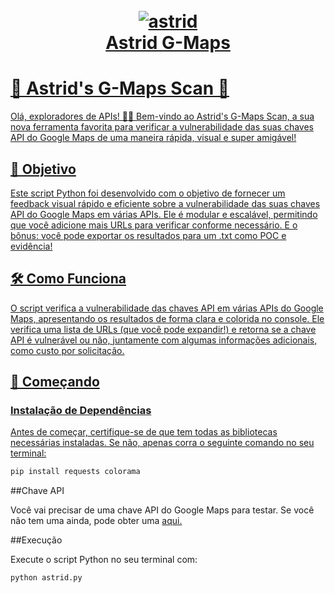 <h1 align="center">
  <br>
  <a href="https://github.com/entediado97/Astrid_G-Maps"><img src="https://i.ibb.co/TkG0vyG/astrid.png" alt="astrid" border="0">
  <br>
  Astrid G-Maps
  <br>
</h1>

# 🚀 Astrid's G-Maps Scan 🚀

Olá, exploradores de APIs! 🕵️‍♂️ Bem-vindo ao Astrid's G-Maps Scan, a sua nova ferramenta favorita para verificar a vulnerabilidade das suas chaves API do Google Maps de uma maneira rápida, visual e super amigável!

## 🎯 Objetivo

Este script Python foi desenvolvido com o objetivo de fornecer um feedback visual rápido e eficiente sobre a vulnerabilidade das suas chaves API do Google Maps em várias APIs. Ele é modular e escalável, permitindo que você adicione mais URLs para verificar conforme necessário. E o bônus: você pode exportar os resultados para um .txt como POC e evidência!

## 🛠️ Como Funciona

O script verifica a vulnerabilidade das chaves API em várias APIs do Google Maps, apresentando os resultados de forma clara e colorida no console. Ele verifica uma lista de URLs (que você pode expandir!) e retorna se a chave API é vulnerável ou não, juntamente com algumas informações adicionais, como custo por solicitação.

## 🚗 Começando

### Instalação de Dependências

Antes de começar, certifique-se de que tem todas as bibliotecas necessárias instaladas. Se não, apenas corra o seguinte comando no seu terminal:

```bash
pip install requests colorama
```
##Chave API

Você vai precisar de uma chave API do Google Maps para testar. Se você não tem uma ainda, pode obter uma [aqui.](https://mapsplatform.google.com/)

##Execução

Execute o script Python no seu terminal com:

```bash
python astrid.py
```

